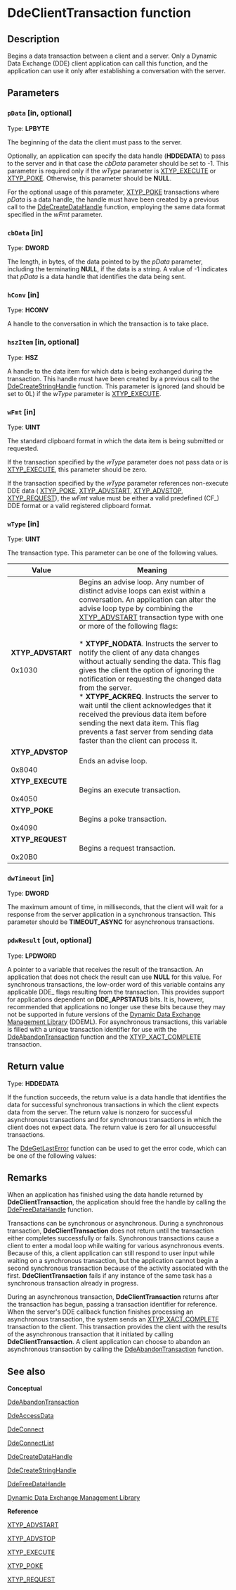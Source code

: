 # DdeClientTransaction function

## Description

Begins a data transaction between a client and a server. Only a Dynamic Data Exchange (DDE) client application can call this function, and the application can use it only after establishing a conversation with the server.

## Parameters

### `pData` [in, optional]

Type: **LPBYTE**

The beginning of the data the client must pass to the server.

Optionally, an application can specify the data handle (**HDDEDATA**) to pass to the server and in that case the
*cbData* parameter should be set to -1. This parameter is required only if the
*wType* parameter is [XTYP_EXECUTE](https://learn.microsoft.com/windows/desktop/dataxchg/xtyp-execute) or [XTYP_POKE](https://learn.microsoft.com/windows/desktop/dataxchg/xtyp-poke). Otherwise, this parameter should be **NULL**.

For the optional usage of this parameter, [XTYP_POKE](https://learn.microsoft.com/windows/desktop/dataxchg/xtyp-poke) transactions where
*pData* is a data handle, the handle must have been created by a previous call to the [DdeCreateDataHandle](https://learn.microsoft.com/windows/desktop/api/ddeml/nf-ddeml-ddecreatedatahandle) function, employing the same data format specified in the
*wFmt* parameter.

### `cbData` [in]

Type: **DWORD**

The length, in bytes, of the data pointed to by the
*pData* parameter, including the terminating **NULL**, if the data is a string. A value of -1 indicates that
*pData* is a data handle that identifies the data being sent.

### `hConv` [in]

Type: **HCONV**

A handle to the conversation in which the transaction is to take place.

### `hszItem` [in, optional]

Type: **HSZ**

A handle to the data item for which data is being exchanged during the transaction. This handle must have been created by a previous call to the [DdeCreateStringHandle](https://learn.microsoft.com/windows/desktop/api/ddeml/nf-ddeml-ddecreatestringhandlea) function. This parameter is ignored (and should be set to 0L) if the
*wType* parameter is
[XTYP_EXECUTE](https://learn.microsoft.com/windows/desktop/dataxchg/xtyp-execute).

### `wFmt` [in]

Type: **UINT**

The standard clipboard format in which the data item is being submitted or requested.

If the transaction specified by the *wType* parameter does not pass data or is
[XTYP_EXECUTE](https://learn.microsoft.com/windows/desktop/dataxchg/xtyp-execute), this parameter should be zero.

If the transaction specified by the
*wType* parameter references non-execute DDE data (
[XTYP_POKE](https://learn.microsoft.com/windows/desktop/dataxchg/xtyp-poke), [XTYP_ADVSTART](https://learn.microsoft.com/windows/desktop/dataxchg/xtyp-advstart), [XTYP_ADVSTOP](https://learn.microsoft.com/windows/desktop/dataxchg/xtyp-advstop),
[XTYP_REQUEST](https://learn.microsoft.com/windows/desktop/dataxchg/xtyp-request)), the
*wFmt* value must be either a valid predefined (CF_) DDE format or a valid registered clipboard format.

### `wType` [in]

Type: **UINT**

The transaction type. This parameter can be one of the following values.

| Value | Meaning |
| --- | --- |
| **XTYP_ADVSTART**<br><br>0x1030 | Begins an advise loop. Any number of distinct advise loops can exist within a conversation. An application can alter the advise loop type by combining the [XTYP_ADVSTART](https://learn.microsoft.com/windows/desktop/dataxchg/xtyp-advstart) transaction type with one or more of the following flags:<br><br>* **XTYPF_NODATA**. Instructs the server to notify the client of any data changes without actually sending the data. This flag gives the client the option of ignoring the notification or requesting the changed data from the server.<br>* **XTYPF_ACKREQ**. Instructs the server to wait until the client acknowledges that it received the previous data item before sending the next data item. This flag prevents a fast server from sending data faster than the client can process it. |
| **XTYP_ADVSTOP**<br><br>0x8040 | Ends an advise loop. |
| **XTYP_EXECUTE**<br><br>0x4050 | Begins an execute transaction. |
| **XTYP_POKE**<br><br>0x4090 | Begins a poke transaction. |
| **XTYP_REQUEST**<br><br>0x20B0 | Begins a request transaction. |

### `dwTimeout` [in]

Type: **DWORD**

The maximum amount of time, in milliseconds, that the client will wait for a response from the server application in a synchronous transaction. This parameter should be **TIMEOUT_ASYNC** for asynchronous transactions.

### `pdwResult` [out, optional]

Type: **LPDWORD**

A pointer to a variable that receives the result of the transaction. An application that does not check the result can use **NULL** for this value. For synchronous transactions, the low-order word of this variable contains any applicable DDE_ flags resulting from the transaction. This provides support for applications dependent on **DDE_APPSTATUS** bits. It is, however, recommended that applications no longer use these bits because they may not be supported in future versions of the [Dynamic Data Exchange Management Library](https://learn.microsoft.com/windows/desktop/dataxchg/dynamic-data-exchange-management-library) (DDEML). For asynchronous transactions, this variable is filled with a unique transaction identifier for use with the [DdeAbandonTransaction](https://learn.microsoft.com/windows/desktop/api/ddeml/nf-ddeml-ddeabandontransaction) function and the [XTYP_XACT_COMPLETE](https://learn.microsoft.com/windows/desktop/dataxchg/xtyp-xact-complete) transaction.

## Return value

Type: **HDDEDATA**

If the function succeeds, the return value is a data handle that identifies the data for successful synchronous transactions in which the client expects data from the server. The return value is nonzero for successful asynchronous transactions and for synchronous transactions in which the client does not expect data. The return value is zero for all unsuccessful transactions.

The [DdeGetLastError](https://learn.microsoft.com/windows/desktop/api/ddeml/nf-ddeml-ddegetlasterror) function can be used to get the error code, which can be one of the following values:

## Remarks

When an application has finished using the data handle returned by **DdeClientTransaction**, the application should free the handle by calling the [DdeFreeDataHandle](https://learn.microsoft.com/windows/desktop/api/ddeml/nf-ddeml-ddefreedatahandle) function.

Transactions can be synchronous or asynchronous. During a synchronous transaction, **DdeClientTransaction** does not return until the transaction either completes successfully or fails. Synchronous transactions cause a client to enter a modal loop while waiting for various asynchronous events. Because of this, a client application can still respond to user input while waiting on a synchronous transaction, but the application cannot begin a second synchronous transaction because of the activity associated with the first. **DdeClientTransaction** fails if any instance of the same task has a synchronous transaction already in progress.

During an asynchronous transaction, **DdeClientTransaction** returns after the transaction has begun, passing a transaction identifier for reference. When the server's DDE callback function finishes processing an asynchronous transaction, the system sends an
[XTYP_XACT_COMPLETE](https://learn.microsoft.com/windows/desktop/dataxchg/xtyp-xact-complete) transaction to the client. This transaction provides the client with the results of the asynchronous transaction that it initiated by calling **DdeClientTransaction**. A client application can choose to abandon an asynchronous transaction by calling the [DdeAbandonTransaction](https://learn.microsoft.com/windows/desktop/api/ddeml/nf-ddeml-ddeabandontransaction) function.

## See also

**Conceptual**

[DdeAbandonTransaction](https://learn.microsoft.com/windows/desktop/api/ddeml/nf-ddeml-ddeabandontransaction)

[DdeAccessData](https://learn.microsoft.com/windows/desktop/api/ddeml/nf-ddeml-ddeaccessdata)

[DdeConnect](https://learn.microsoft.com/windows/desktop/api/ddeml/nf-ddeml-ddeconnect)

[DdeConnectList](https://learn.microsoft.com/windows/desktop/api/ddeml/nf-ddeml-ddeconnectlist)

[DdeCreateDataHandle](https://learn.microsoft.com/windows/desktop/api/ddeml/nf-ddeml-ddecreatedatahandle)

[DdeCreateStringHandle](https://learn.microsoft.com/windows/desktop/api/ddeml/nf-ddeml-ddecreatestringhandlea)

[DdeFreeDataHandle](https://learn.microsoft.com/windows/desktop/api/ddeml/nf-ddeml-ddefreedatahandle)

[Dynamic Data Exchange Management Library](https://learn.microsoft.com/windows/desktop/dataxchg/dynamic-data-exchange-management-library)

**Reference**

[XTYP_ADVSTART](https://learn.microsoft.com/windows/desktop/dataxchg/xtyp-advstart)

[XTYP_ADVSTOP](https://learn.microsoft.com/windows/desktop/dataxchg/xtyp-advstop)

[XTYP_EXECUTE](https://learn.microsoft.com/windows/desktop/dataxchg/xtyp-execute)

[XTYP_POKE](https://learn.microsoft.com/windows/desktop/dataxchg/xtyp-poke)

[XTYP_REQUEST](https://learn.microsoft.com/windows/desktop/dataxchg/xtyp-request)